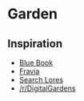 # Garden


## Inspiration

* [Blue Book](https://lyz-code.github.io/blue-book/)
* [Fravia](https://www.darkridge.com/~jpr5/mirror/fravia.org/)
* [Search Lores](http://biostatisticien.eu/www.searchlores.org/mirrors.htm)
* [/r/DigitalGardens](https://old.reddit.com/r/DigitalGardens/)

